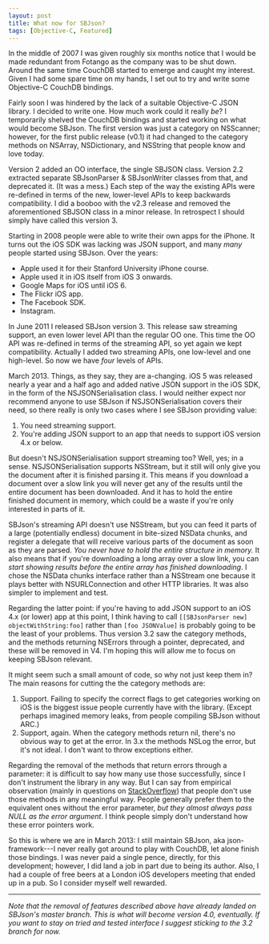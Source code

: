 ```yaml
---
layout: post
title: What now for SBJson?
tags: [Objective-C, Featured]
---
```


In the middle of 2007 I was given roughly six months notice that I would be made redundant
from Fotango as the company was to be shut down. Around the same time CouchDB started to
emerge and caught my interest. Given I had some spare time on my hands, I set out to try
and write some Objective-C CouchDB bindings.

Fairly soon I was hindered by the lack of a suitable Objective-C JSON library. I decided
to write one. How much work could it really *be*? I temporarily shelved the CouchDB
bindings and started working on what would become SBJson. The first version was just a
category on NSScanner; however, for the first public release (v0.1) it had changed to the
category methods on NSArray, NSDictionary, and NSString that people know and love today.

Version 2 added an OO interface, the single SBJSON class. Version 2.2 extracted separate
SBJsonParser & SBJsonWriter classes from that, and deprecated it. (It was a mess.) Each
step of the way the existing APIs were re-defined in terms of the new, lower-level APIs to
keep backwards compatibility. I did a booboo with the v2.3 release and removed the
aforementioned SBJSON class in a minor release. In retrospect I should simply have called
this version 3.

Starting in 2008 people were able to write their own apps for the iPhone. It turns out the
iOS SDK was lacking was JSON support, and many *many* people started using SBJson. Over
the years:

* Apple used it for their Stanford University iPhone course.
* Apple used it in iOS itself from iOS 3 onwards.
* Google Maps for iOS until iOS 6.
* The Flickr iOS app.
* The Facebook SDK.
* Instagram.

In June 2011 I released SBJson version 3. This release saw streaming support, an even
lower level API than the regular OO one. This time the OO API was re-defined in terms of
the streaming API, so yet again we kept compatibility. Actually I added two streaming
APIs, one low-level and one high-level. So now we have *four* levels of APIs.

March 2013. Things, as they say, they are a-changing. iOS 5 was released nearly a year and
a half ago and added native JSON support in the iOS SDK, in the form of the
NSJSONSerialisation class. I would neither expect nor recommend anyone to use SBJson if
NSJSONSerialisation covers their need, so there really is only two cases where I see
SBJson providing value:

1. You need streaming support.
2. You're adding JSON support to an app that needs to support iOS version 4.x or below.

But doesn't NSJSONSerialisation support streaming too? Well, yes; in a sense.
NSJSONSerialisation supports NSStream, but it still will only give you the document after
it is finished parsing it. This means if you download a document over a slow link you will
never get any of the results until the entire document has been downloaded. And it has to
hold the entire finished document in memory, which could be a waste if you're only
interested in parts of it.

SBJson's streaming API doesn't use NSStream, but you can feed it parts of a large
(potentially endless) document in bite-sized NSData chunks, and register a delegate that
will receive various parts of the document as soon as they are parsed. *You never have
to hold the entire structure in memory.* It also means that if you're downloading a long
array over a slow link, you can *start showing results before the entire array has
finished downloading*. I chose the NSData chunks interface rather than a NSStream one
because it plays better with NSURLConnection and other HTTP libraries. It was also simpler
to implement and test.

Regarding the latter point: if you're having to add JSON support to an iOS 4.x (or lower)
app at this point, I think having to call `[[SBJsonParser new] objectWithString:foo]`
rather than `[foo JSONValue]` is probably going to be the least of your problems. Thus
version 3.2 saw the category methods, and the methods returning NSErrors through a
pointer, deprecated, and these will be removed in V4. I'm hoping this will allow me to
focus on keeping SBJson relevant.

It might seem such a small amount of code, so why not just keep them in? The main reasons
for cutting the the category methods are:

1. Support. Failing to specify the correct flags to get categories working on iOS is the
biggest issue people currently have with the library. (Except perhaps imagined memory
leaks, from people compiling SBJson without ARC.)
2. Support, again. When the category methods return nil, there's no obvious way to get at
the error. In 3.x the methods NSLog the error, but it's not ideal. I don't want to throw
exceptions either.

Regarding the removal of the methods that return errors through a parameter: it is
difficult to say how many use those successfully, since I don't instrument the library in
any way. But I can say from empirical observation (mainly in questions on
[StackOverflow](http://stackoverflow.com)) that people don't use those methods in any
meaningful way. People generally prefer them to the equivalent ones without the error
parameter, *but they almost always pass NULL as the error argument*. I think people simply
don't understand how these error pointers work.

So this is where we are in March 2013: I still maintain SBJson, aka json-framework---I
never really got around to play with CouchDB, let alone finish those bindings. I was never
paid a single pence, directly, for this development; however, I did land a job in part due
to being its author. Also, I had a couple of free beers at a London iOS developers meeting
that ended up in a pub. So I consider myself well rewarded.

---

*Note that the removal of features described above have already landed on SBJson's master
branch. This is what will become version 4.0, eventually. If you want to stay on tried and
tested interface I suggest sticking to the 3.2 branch for now.*
